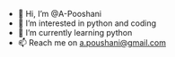 - 👋 Hi, I’m @A-Pooshani
- 👀 I’m interested in python and coding
- 🌱 I’m currently learning python
- 📫 Reach me on a.poushani@gmail.com

<!---
A-Pooshani/A-Pooshani is a ✨ special ✨ repository because its `README.md` (this file) appears on your GitHub profile.
You can click the Preview link to take a look at your changes.
--->
